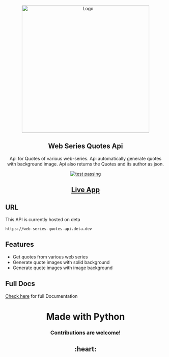 <p align='center'>
    <img width="400px" src="https://raw.githubusercontent.com/yogeshwaran01/web-series-quotes/main/web-series-quotes-title.png" align="center" alt="Logo">
    <h2 align="center">Web Series Quotes Api</h2>
    <p align="center">Api for Quotes of various web-series. Api automatically generate quotes with background image. Api also returns the Quotes and its author as json.</p>
</p>
<p align="center">
    <a href="https://travis-ci.org/github/yogeshwaran01/web-series-quotes/">
    <img alt="test passing" src="https://img.shields.io/travis/yogeshwaran01/web-series-quotes/main.svg?logo=travis"/>
    </a>
</p>

<h2 align='center'><a href='https://web-series-quotes-api.deta.dev'> Live App </a></h2>

## URL

This API is currently hosted on deta

```url
https://web-series-quotes-api.deta.dev
```

## Features

- Get quotes from various web series
- Generate quote images with solid background
- Generate quote images with image background


## Full Docs

[Check here](https://web-series-quotes-api.deta.dev/redoc) for full Documentation

<h1 align='center'>Made with Python</h2>
<h3 align='center'>
Contributions are welcome!</h3>
<h2 align='center'>:heart:</h2>
